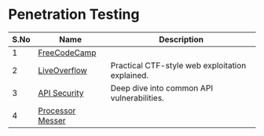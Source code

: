 # Penetration Testing

| S.No          | Name   | Description   |
| ------------- | ------------- | ------------- |
| 1             | [FreeCodeCamp](https://www.youtube.com/watch?v=qiQR5rTSshw&t=18060s) |
| 2             | [LiveOverflow](https://www.youtube.com/watch?v=6G14NrjekLQ) | Practical CTF-style web exploitation explained. | 
| 3             | [API Security](https://www.youtube.com/watch?v=R-4_DbV1Su4)| Deep dive into common API vulnerabilities. |
| 4             | [Processor Messer](https://www.youtube.com/watch?v=k7IOn3TiUc8&list=PLG49S3nxzAnl_tQe3kvnmeMid0mjF8Le8&pp=0gcJCV8EOCosWNin) | 
